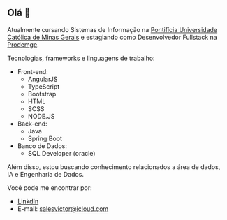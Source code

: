 <h2>Olá 👋</h2>

Atualmente cursando Sistemas de Informação na <a href="https://www.pucminas.br/PucVirtual/Graduacao/Paginas/Sistemas-de-Informacao-Bacharelado.aspx">Pontifícia Universidade Católica de Minas Gerais</a> e estagiando como Desenvolvedor Fullstack na <a href="https://www.prodemge.gov.br">Prodemge</a>.

Tecnologias, frameworks e linguagens de trabalho: <br>
- Front-end: <br>
   - AngularJS
   - TypeScript 
   - Bootstrap
   - HTML
   - SCSS 
   - NODE.JS
- Back-end: <br>
   - Java 
   - Spring Boot
- Banco de Dados: <br>
   - SQL Developer (oracle)

Além disso, estou buscando conhecimento relacionados a área de dados, IA e Engenharia de Dados. 

Você pode me encontrar por: 
  - <a href="https://www.linkedin.com/in/sales-victor/">LinkdIn</a>
  - E-mail: salesvictor@icloud.com
          
